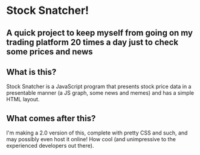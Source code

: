 # Stock Snatcher!
## A quick project to keep myself from going on my trading platform 20 times a day just to check some prices and news

## What is this?
Stock Snatcher is a JavaScript program that presents stock price data in a presentable manner (a JS graph, some news and memes)
and has a simple HTML layout.

## What comes after this?
I'm making a 2.0 version of this, complete with pretty CSS and such, and may possibly even host it online! How cool (and unimpressive to the
experienced developers out there).
